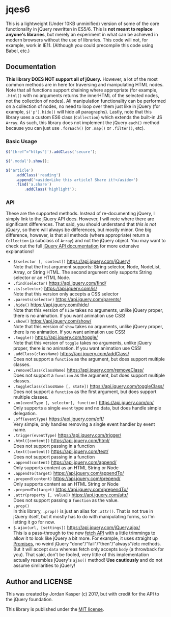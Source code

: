 
# jqes6

This is a lightweight (Under 10KB unminified) version of some of the core functionality in jQuery rewritten in ES5/6. This is **not meant to replace anyone's libraries**, but merely an experiment in what can be achieved in modern browsers without the use of libraries. This code will not, for example, work in IE11. (Although you could precompile this code using Babel, etc.)

## Documentation

**This library DOES NOT support all of jQuery.** However, a lot of the most common methods are in here for traversing and manipulating HTML nodes. Note that all functions support chaining where appropriate (for example, `.html()` with no arguments returns the innerHTML of the selected nodes, not the collection of nodes). All manipulation functionality can be performed on a collection of nodes, no need to loop over them just like in jQuery (for example, `$('p').hide()` will hide all paragraphs). Lastly, note that this library uses a custom ES6 class (`Collection`) which extends the built-in JS `Array`. As such, this library does not implement the jQuery `each()` method because you can just use `.forEach()` (or `.map()` or `.filter()`, etc).

### Basic Usage

```javascript
$('[href^="https"]').addClass('secure');

$('.modal').show();

$('article')
    .addClass('reading')
    .append('<aside>Like this article? Share it!</aside>')
    .find('a.share')
        .addClass('highlight');
```

### API

These are the supported methods. Instead of re-documenting jQuery, I simply link to the jQuery API docs. However, I will note where there are significant differences. That said, you should understand that _this is not jQuery_, so there will always be differences, but mostly minor. One big difference, however, is that all methods (where appropriate) return a `Collection` (a subclass of `Array`) and not the jQuery object. You may want to check out the full [jQuery API documentation](https://api.jquery.com) for more extensive explanations!

* `$(selector [, context])` https://api.jquery.com/jQuery/  
Note that the first argument supports: String selector, Node, NodeList, Array<Node>, or String HTML. The second argument only supports String selector or an HTML Node.
* `.find(selector)` https://api.jquery.com/find/
* `.is(selector)` https://api.jquery.com/is/  
Note that this version only accepts a CSS selector
* `.parents(selector)` https://api.jquery.com/parents/
* `.hide()` https://api.jquery.com/hide/  
Note that this version of `hide` takes no arguments, unlike jQuery proper, there is no animation. If you want animation use CSS!
* `.show()` https://api.jquery.com/show/  
Note that this version of `show` takes no arguments, unlike jQuery proper, there is no animation. If you want animation use CSS!
* `.toggle()` https://api.jquery.com/toggle/  
Note that this version of `toggle` takes no arguments, unlike jQuery proper, there is no animation. If you want animation use CSS!
* `.addClass(className)` https://api.jquery.com/addClass/  
Does not support a `function` as the argument, but does support multiple classes.
* `.removeClass(className)` https://api.jquery.com/removeClass/  
Does not support a `function` as the argument, but does support multiple classes.
* `.toggleClass(className [, state])` https://api.jquery.com/toggleClass/  
Does not support a `function` as the first argument, but does support multiple classes.
* `.on(eventType [, selector], function)` https://api.jquery.com/on/  
Only supports a single `event` type and no data, but does handle simple delegation.
* `.off(eventType)` https://api.jquery.com/off/  
Very simple, only handles removing a single event handler by event name.
* `.trigger(eventType)` https://api.jquery.com/trigger/
* `.html([content])` https://api.jquery.com/html/  
Does not support passing in a function
* `.text([content])` https://api.jquery.com/text/  
Does not support passing in a function
* `.append(content)` https://api.jquery.com/append/  
Only supports content as an HTML String or Node
* `.appendTo(target)` https://api.jquery.com/appendTo/  
* `.prepend(content)` https://api.jquery.com/prepend/  
Only supports content as an HTML String or Node
* `.prependTo(target)` https://api.jquery.com/prependTo/  
* `.attr(property [, value])` https://api.jquery.com/attr/  
Does not support passing a `function` as the value.
* `.prop()`  
In this library, `.prop()` is just an alias for `.attr()`. That is not true in jQuery itself, but it mostly has to do with manipulating forms, so I'm letting it go for now.
* `$.ajax(url, [settings])` https://api.jquery.com/jQuery.ajax/  
This is a pass-through to the new [fetch API](https://developer.mozilla.org/en-US/docs/Web/API/Fetch_API/Using_Fetch) with a little trimmings to allow it to look like jQuery a bit more. For example, it uses straight up [Promises](https://developer.mozilla.org/en-US/docs/Web/JavaScript/Reference/Global_Objects/Promise), no weird jQuery "done"/"fail"/"then"/"always"/etc methods. But it will accept `data` whereas fetch only accepts `body` (a throwback for you). That said, don't be fooled, very little of this implementation actually resembles jQuery's `ajax()` method! **Use cautiously** and do not assume similarities to jQuery!

## Author and LICENSE

This was created by Jordan Kasper (c) 2017, but with credit for the API to the jQuery foundation.

This library is published under the [MIT license](/LICENSE).
